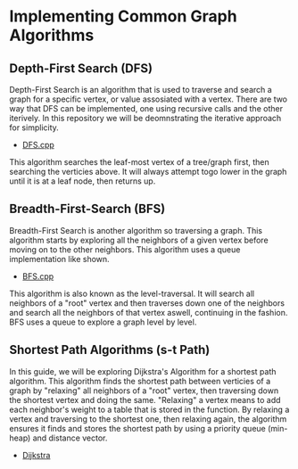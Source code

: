# Implementing Common Graph Algorithms
## Depth-First Search (DFS)
Depth-First Search is an algorithm that is used to traverse and search a graph for a specific vertex, or value assosiated with a vertex. There are two way that DFS can be implemented, one using recursive calls and the other iterively. In this repository we will be deomnstrating the iterative approach for simplicity.
- [DFS.cpp](/07-graph-algorithms/DFS.cpp)

This algorithm searches the leaf-most vertex of a tree/graph first, then searching the verticies above. It will always attempt togo lower in the graph until it is at a leaf node, then returns up.
## Breadth-First-Search (BFS)
Breadth-First Search is another algorithm so traversing a graph. This algorithm starts by exploring all the neighbors of a given vertex before moving on to the other neighbors. This algorithm uses a queue implementation like shown.
- [BFS.cpp](/07-graph-algorithms/BFS.cpp)

This algorithm is also known as the level-traversal. It will search all neighbors of a "root" vertex and then traverses down one of the neighbors and search all the neighbors of that vertex aswell, continuing in the fashion. BFS uses a queue to explore a graph level by level.
## Shortest Path Algorithms (s-t Path)
In this guide, we will be exploring Dijkstra's Algorithm for a shortest path algorithm. This algorithm finds the shortest path between verticies of a graph by "relaxing" all neighbors of a "root" vertex, then traversing down the shortest vertex and doing the same. "Relaxing" a vertex means to add each neighbor's weight to a table that is stored in the function. By relaxing a vertex and traversing to the shortest one, then relaxing again, the algorithm ensures it finds and stores the shortest path by using a priority queue (min-heap) and distance vector.
- [Dijkstra](https://www.geeksforgeeks.org/dijkstras-shortest-path-algorithm-greedy-algo-7/)